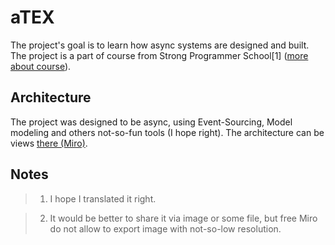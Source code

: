 # aTEX
The project's goal is to learn how async systems are designed and built. The project is a part of course from Strong Programmer School[1] ([more about course](https://education.borshev.com/architecture)).

## Architecture
The project was designed to be async, using Event-Sourcing, Model modeling and others not-so-fun tools (I hope right). The architecture can be views [there (Miro)](https://miro.com/app/board/uXjVMwBa7ds=/?share_link_id=503168228271).

## Notes
> 1. I hope I translated it right.

> 2. It would be better to share it via image or some file, but free Miro do not allow to export image with not-so-low resolution.

